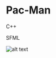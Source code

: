 # Pac-Man

C++

SFML

![alt text](https://github.com/JaakkoKaikkonen/Pac-Man/blob/master/pacman50fps.gif)
